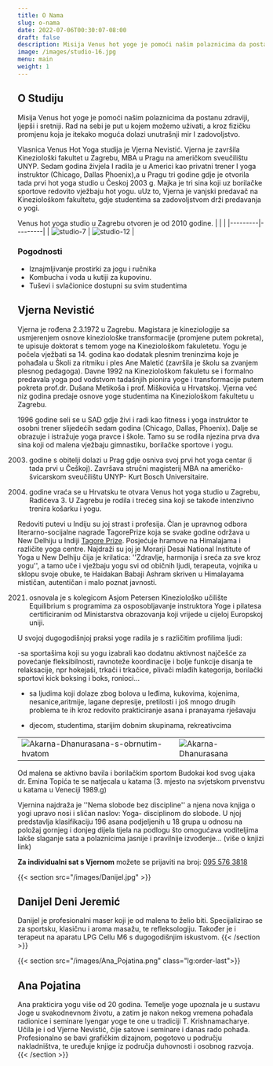 ```yaml
---
title: O Nama
slug: o-nama
date: 2022-07-06T00:30:07-08:00
draft: false
description: Misija ​Venus hot yoge je pomoći našim polaznicima da postanu zdraviji, ljepši i sretniji. Rad na sebi je put u kojem možemo uživati, a kroz fizičku promjenu koja je itekako moguća dolazi unutrašnji mir I zadovoljstvo.
image: /images/studio-16.jpg
menu: main
weight: 1
---
```


## O Studiju

Misija ​Venus hot yoge je pomoći našim polaznicima da postanu zdraviji, ljepši i sretniji.
Rad na sebi je put u kojem možemo uživati, a kroz fizičku promjenu koja je itekako moguća dolazi unutrašnji mir I zadovoljstvo.

Vlasnica Venus Hot Yoga studija je Vjerna Nevistić. Vjerna je završila Kineziološki fakultet u Zagrebu, MBA u Pragu na američkom sveučilištu UNYP. Sedam godina živjela I radila je u Americi kao privatni trener I yoga instruktor  (Chicago, Dallas Phoenix),a u Pragu tri godine gdje je otvorila tada prvi hot yoga studio u Českoj 2003 g. Majka je tri sina  koji uz borilačke sportove redovito vježbaju hot yogu. uUz to, Vjerna je vanjski predavač na Kineziološkom fakultetu, gdje studentima sa zadovoljstvom drži predavanja o yogi.

Venus hot yoga studio u Zagrebu otvoren je od 2010 godine.
|  | |
|---------|---------|
| ![studio-7](/images/studio-7.jpg "studio-7") | ![studio-12](/images/studio-12.jpg "studio-12") |

### Pogodnosti

* Iznajmljivanje prostirki za jogu i ručnika
* Kombucha i voda u kutiji za kupovinu.
* Tuševi i svlačionice dostupni su svim studentima

## Vjerna Nevistić

Vjerna je rođena 2.3.1972 u Zagrebu. Magistara je kineziologije sa usmjerenjem osnove kineziološke transformacije (promjene putem pokreta), te upisuje doktorat s temom yoge na Kineziološkom fakuletetu. Yogu je počela vježbati sa 14. godina kao dodatak plesnim treninzima koje je pohađala u Školi za ritmiku i ples Ane Maletić (završila je školu sa zvanjem plesnog pedagoga). Davne 1992 na Kineziološkom fakuletu se i formalno predavala yoga pod vodstvom tadašnjih pionira yoge i transformacije putem pokreta prof.dr. Dušana Metikoša i prof. Miškovića u Hrvatskoj. Vjerna već niz godina predaje osnove yoge studentima na Kineziološkom fakultetu u Zagrebu.

1996 godine seli se u SAD gdje živi i radi kao fitness i yoga instruktor te osobni trener slijedećih sedam godina (Chicago, Dallas, Phoenix). Dalje se obrazuje i istražuje yoga pravce i škole. Tamo su se rodila njezina prva dva sina koji od malena vježbaju gimnastiku, borilačke sportove i yogu.

2003. godine s obitelji dolazi u Prag gdje osniva svoj prvi hot yoga centar (i tada prvi u Češkoj). Završava stručni magisterij MBA na američko- švicarskom sveučilištu UNYP- Kurt Bosch Universitaire.

2007. godine vraća se u Hrvatsku te otvara Venus hot yoga studio u Zagrebu, Radićeva 3. U Zagrebu je rodila i trećeg sina koji se takođe intenzivno trenira košarku i yogu.

Redoviti putevi u Indiju su joj strast i profesija. Član je upravnog odbora literarno-socijalne nagrade TagorePrize koja se svake godine održava u New Delhiju u Indiji [Tagore Prize](https://www.tagoreprize.com "Tagore Prize"). Posjećuje hramove na Himalajama i različite yoga centre. Najdraži su joj je Morarji Desai National Institute of Yoga u New Delhiju čija je krilatica: ''Zdravlje, harmonija i sreća za sve kroz yogu'', a tamo uče i vježbaju yogu svi od običnih ljudi, terapeuta, vojnika u sklopu svoje obuke, te Haidakan Babaji Ashram skriven u Himalayama mističan, autentičan i malo poznat javnosti.

2021. osnovala je s kolegicom Asjom Petersen Kineziološko učilište Equilibrium s programima za osposobljavanje instruktora Yoge i pilatesa certificiranim od Ministarstva obrazovanja koji vrijede u cijeloj Europskoj uniji.

U svojoj dugogodišnjoj praksi yoge radila je s različitim profilima ljudi:

-sa sportašima koji su yogu izabrali kao dodatnu aktivnost najčešće za povećanje fleksibilnosti, ravnoteže koordinacije i bolje funkcije disanja te relaksacije, npr hokejaši, trkači i trkačice, plivači mlađih kategorija, borilački sportovi kick boksing i boks, ronioci...

* sa ljudima koji dolaze zbog bolova u leđima, kukovima, kojenima, nesanice,aritmije, lagane depresije, pretilosti i još mnogo drugih problema te ih kroz redovito prakticiranje asana i pranayama rješavaju

* djecom, studentima, starijim dobnim skupinama, rekreativcima

|  | |
|---------|---------|
| ![Akarna-Dhanurasana-s-obrnutim-hvatom](/images/Akarna-Dhanurasana-s-obrnutim-hvatom.jpg "Akarna Dhanurasana s obrnutim hvatom") | ![Akarna-Dhanurasana](/images/Akarna-Dhanurasana.jpg "Akarna Dhanurasana") |

Od malena se aktivno bavila i borilačkim sportom Budokai kod svog ujaka dr. Emina Topića te se natjecala u katama (3. mjesto na svjetskom prvenstvu u katama u Veneciji 1989.g)

Vjernina najdraža je ''Nema slobode bez discipline'' a njena nova knjiga o yogi upravo nosi i sličan naslov: Yoga- disciplinom do slobode. U njoj predstavlja klasifikaciju 196 asana podjeljenih u 18 grupa u odnosu na položaj gornjeg i donjeg dijela tijela na podlogu što omogućava voditeljima lakše slaganje sata a polaznicima jasnije i pravilnije izvođenje... (više o knjizi link)

**Za individualni sat s Vjernom** možete se prijaviti na broj: [095 576 3818](tel:0955763818)

{{< section src="/images/Danijel.jpg" >}}

## Danijel Deni Jeremić

Danijel je profesionalni maser koji je od malena to želio biti. Specijalizirao se za sportsku, klasičnu i aroma masažu, te refleksologiju. Također je i terapeut na aparatu LPG Cellu M6 s dugogodišnjim iskustvom.
{{< /section >}}

{{< section src="/images/Ana_Pojatina.png" class="lg:order-last">}}

## Ana Pojatina

Ana prakticira yogu više od 20 godina. Temelje yoge upoznala je u sustavu Joge u svakodnevnom životu, a zatim je nakon nekog vremena pohađala radionice i seminare Iyengar yoge te one u tradiciji T. Krishnamacharye. Učila je i od Vjerne Nevistić, čije satove i seminare i danas rado pohađa. Profesionalno se bavi grafičkim dizajnom, pogotovo u području nakladništva, te uređuje knjige iz područja duhovnosti i osobnog razvoja.
{{< /section >}}
